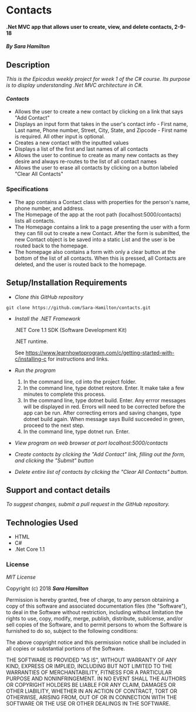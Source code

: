 # Contacts

#### .Net MVC app that allows user to create, view, and delete contacts, 2-9-18

#### _By Sara Hamilton_

## Description

_This is the Epicodus weekly project for week 1 of the C# course. Its purpose is to display understanding .Net MVC architecture in C#._

#### _Contacts_
* Allows the user to create a new contact by clicking on a link that says "Add Contact"
* Displays an input form that takes in the user's contact info - First name, Last name, Phone number, Street, City, State, and Zipcode - First name is required.  All other input is optional.
* Creates a new contact with the inputted values
* Displays a list of the first and last names of all contacts
* Allows the user to continue to create as many new contacts as they desire and always re-routes to the list of all contact names
* Allows the user to erase all contacts by clicking on a button labeled "Clear All Contacts"

### Specifications
* The app contains a Contact class with properties for the person's name, phone number, and address.
* The Homepage of the app at the root path (localhost:5000/contacts) lists all contacts.
* The Homepage contains a link to a page presenting the user with a form they can fill out to create a new Contact. After the form is submitted, the new Contact object is be saved into a static List and the user is be routed back to the homepage.
* The homepage also contains a form with only a clear button at the bottom of the list of all contacts. When this is pressed, all Contacts are deleted, and the user is routed back to the homepage.

## Setup/Installation Requirements

* _Clone this GitHub repository_

```
git clone https://github.com/Sara-Hamilton/contacts.git
```

* _Install the .NET Framework_

  .NET Core 1.1 SDK (Software Development Kit)

  .NET runtime.

  See https://www.learnhowtoprogram.com/c/getting-started-with-c/installing-c for instructions and links.

* _Run the program_
  1. In the command line, cd into the project folder.
  2. In the command line, type dotnet restore. Enter.  It make take a few minutes to complete this process.
  3. In the command line, type dotnet build. Enter. Any errror messages will be displayed in red.  Errors will need to be corrected before the app can be run. After correcting errors and saving changes, type dotnet build again.  When message says Build succeeded in green, proceed to the next step.
  4. In the command line, type dotnet run. Enter.

* _View program on web browser at port localhost:5000/contacts_

* _Create contacts by clicking the "Add Contact" link, filling out the form, and clicking the "Submit" button_

* _Delete entire list of contacts by clicking the "Clear All Contacts" button._

## Support and contact details

_To suggest changes, submit a pull request in the GitHub repository._

## Technologies Used

* HTML
* C#
* .Net Core 1.1

### License

*MIT License*

Copyright (c) 2018 **_Sara Hamilton_**

Permission is hereby granted, free of charge, to any person obtaining a copy
of this software and associated documentation files (the "Software"), to deal
in the Software without restriction, including without limitation the rights
to use, copy, modify, merge, publish, distribute, sublicense, and/or sell
copies of the Software, and to permit persons to whom the Software is
furnished to do so, subject to the following conditions:

The above copyright notice and this permission notice shall be included in all
copies or substantial portions of the Software.

THE SOFTWARE IS PROVIDED "AS IS", WITHOUT WARRANTY OF ANY KIND, EXPRESS OR
IMPLIED, INCLUDING BUT NOT LIMITED TO THE WARRANTIES OF MERCHANTABILITY,
FITNESS FOR A PARTICULAR PURPOSE AND NONINFRINGEMENT. IN NO EVENT SHALL THE
AUTHORS OR COPYRIGHT HOLDERS BE LIABLE FOR ANY CLAIM, DAMAGES OR OTHER
LIABILITY, WHETHER IN AN ACTION OF CONTRACT, TORT OR OTHERWISE, ARISING FROM,
OUT OF OR IN CONNECTION WITH THE SOFTWARE OR THE USE OR OTHER DEALINGS IN THE
SOFTWARE.
